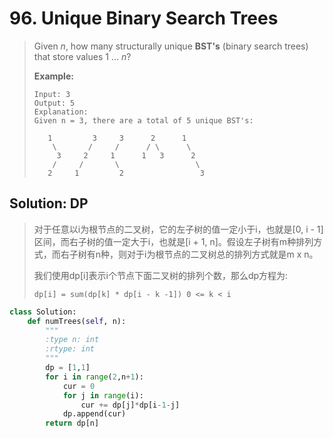 # 96. Unique Binary Search Trees

> Given _n_, how many structurally unique **BST's** \(binary search trees\) that store values 1 ... _n_?
>
> **Example:**
>
> ```text
> Input: 3
> Output: 5
> Explanation:
> Given n = 3, there are a total of 5 unique BST's:
>
>    1         3     3      2      1
>     \       /     /      / \      \
>      3     2     1      1   3      2
>     /     /       \                 \
>    2     1         2                 3
> ```

## Solution: DP

> 对于任意以i为根节点的二叉树，它的左子树的值一定小于i，也就是\[0, i - 1\]区间，而右子树的值一定大于i，也就是\[i + 1, n\]。假设左子树有m种排列方式，而右子树有n种，则对于i为根节点的二叉树总的排列方式就是m x n。
>
> 我们使用dp\[i\]表示i个节点下面二叉树的排列个数，那么dp方程为:
>
> `dp[i] = sum(dp[k] * dp[i - k -1]) 0 <= k < i`

```python
class Solution:
    def numTrees(self, n):
        """
        :type n: int
        :rtype: int
        """
        dp = [1,1]
        for i in range(2,n+1):
            cur = 0
            for j in range(i):
                cur += dp[j]*dp[i-1-j]
            dp.append(cur)
        return dp[n]
```

